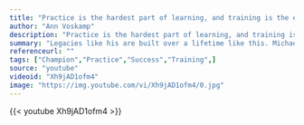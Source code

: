 ```yaml
---
title: "Practice is the hardest part of learning, and training is the essence of transformation."
author: "Ann Voskamp"
description: "Practice is the hardest part of learning, and training is the essence of transformation. - Ann Voskamp quotes from GetInspired365.com"
summary: "Legacies like his are built over a lifetime like this. Michael Phelps returns for one last time."
referenceurl: ""
tags: ["Champion","Practice","Success","Training",]
source: "youtube"
videoid: "Xh9jAD1ofm4"
image: "https://img.youtube.com/vi/Xh9jAD1ofm4/0.jpg"
---
```


{{< youtube Xh9jAD1ofm4 >}}
